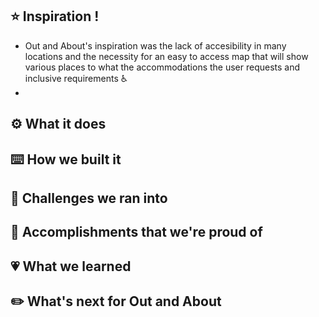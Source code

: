 ## ⭐ Inspiration !
* Out and About's inspiration was the lack of accesibility in many locations and the necessity for an easy to access map that will show various places to what the accommodations the user requests and inclusive requirements ♿
* 

## ⚙️ What it does

## ⌨️ How we built it

## 🤔 Challenges we ran into

## 🥇 Accomplishments that we're proud of

## 💗 What we learned

## ✏️ What's next for Out and About
